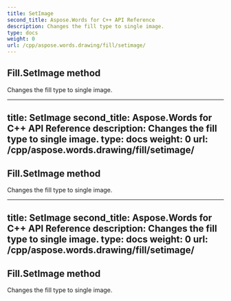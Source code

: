 ```yaml
---
title: SetImage
second_title: Aspose.Words for C++ API Reference
description: Changes the fill type to single image. 
type: docs
weight: 0
url: /cpp/aspose.words.drawing/fill/setimage/
---
```

## Fill.SetImage method


Changes the fill type to single image. 

---
title: SetImage
second_title: Aspose.Words for C++ API Reference
description: Changes the fill type to single image. 
type: docs
weight: 0
url: /cpp/aspose.words.drawing/fill/setimage/
---
## Fill.SetImage method


Changes the fill type to single image. 

---
title: SetImage
second_title: Aspose.Words for C++ API Reference
description: Changes the fill type to single image. 
type: docs
weight: 0
url: /cpp/aspose.words.drawing/fill/setimage/
---
## Fill.SetImage method


Changes the fill type to single image. 

